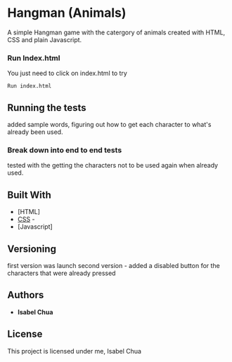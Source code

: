 # Hangman (Animals)

A simple Hangman game with the catergory of animals created with HTML, CSS and plain Javascript.

### Run Index.html

You just need to click on index.html to try

```
Run index.html
```


## Running the tests

added sample words, figuring out how to get each character to what's already been used.


### Break down into end to end tests

tested with the getting the characters not to be used again when already used.



## Built With

* [HTML]
* [CSS]() - 
* [Javascript]


## Versioning

first version was launch
second version - added a disabled button for the characters that were already pressed

## Authors

* **Isabel Chua** 


## License

This project is licensed under me, Isabel Chua

